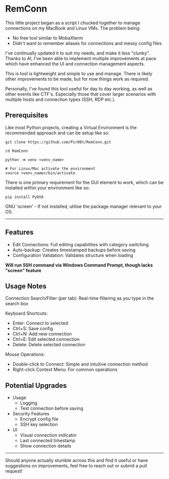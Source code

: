 # RemConn

This little project began as a script I chucked together to manage connections on my MacBook and Linux VMs. The problem being:

- No free tool similar to MobaXterm 
- Didn't want to remember aliases for connections and messy config files

I've continually updated it to suit my needs, and make it less "clunky". Thanks to AI, I've been able to implement multiple improvements at pace which have enhanced the UI and connection management aspects.

This is tool is lightweight and simple to use and manage. There is likely other improvements to be made, but for now things work as required.

Personally, I've found this tool useful for day to day working, as well as other events like CTF's. Especially those that cover larger scenarios with multiple hosts and connection types (SSH, RDP etc.).

## Prerequisites

Like most Python projects, creating a Virtual Environment is the recommended approach and can be setup like so:

```
git clone https://github.com/Pir00t/RemConn.git

cd RemConn

python -m venv <venv_name>

# For Linux/Mac activate the environment
source <venv_name>/bin/activate
```

There is one primary requirement for the GUI element to work, which can be installed within your environment like so:

```
pip install PyQt6
```

GNU 'screen' - If not installed, utilise the package manager relevant to your OS.

---

## Features

- Edit Connections: Full editing capabilities with category switching
- Auto-backup: Creates timestamped backups before saving
- Configuration Validation: Validates structure when loading

**Will run SSH command via Windows Command Prompt, though lacks "screen" feature**

## Usage Notes

Connection Search/Filter (per tab): Real-time filtering as you type in the search box

Keyboard Shortcuts:

- Enter: Connect to selected
- Ctrl+S: Save config
- Ctrl+N: Add new connection
- Ctrl+E: Edit selected connection
- Delete: Delete selected connection

Mouse Operations:

- Double-click to Connect: Simple and intuitive connection method
- Right-click Context Menu: For common operations

## Potential Upgrades

- Usage
  - Logging
  - Test connection before saving
- Security Features
  - Encrypt config file
  - SSH key selection
- UI 
  - Visual connection indicator
  - Last connected timestamp
  - Show connection details

---

Should anyone actually stumble across this and find it useful or have suggestions on improvements, feel free to reach out or submit a pull request!
